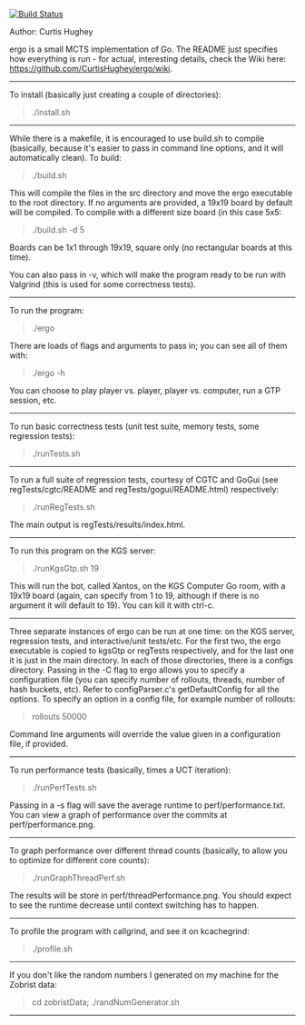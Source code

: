 [![Build Status](https://travis-ci.org/CurtisHughey/ergo.svg?branch=master)](https://travis-ci.org/CurtisHughey/ergo)

Author: Curtis Hughey

ergo is a small MCTS implementation of Go.  The README just specifies how everything is run - for actual, interesting details, check the Wiki here: https://github.com/CurtisHughey/ergo/wiki.

---

To install (basically just creating a couple of directories):
  > ./install.sh

---
  
While there is a makefile, it is encouraged to use build.sh to compile (basically, because it's easier to pass in command line options, and it will automatically clean).  To build:
  > ./build.sh
  
This will compile the files in the src directory and move the ergo executable to the root directory.  If no arguments are provided, a 19x19 board by default will be compiled.  To compile with a different size board (in this case 5x5:
  > ./build.sh -d 5
  
Boards can be 1x1 through 19x19, square only (no rectangular boards at this time).

You can also pass in -v, which will make the program ready to be run with Valgrind (this is used for some correctness tests).

---

To run the program:
  > ./ergo
  
There are loads of flags and arguments to pass in; you can see all of them with:
  > ./ergo -h
  
You can choose to play player vs. player, player vs. computer, run a GTP session, etc.  

---

To run basic correctness tests (unit test suite, memory tests, some regression tests):
  > ./runTests.sh
  
---

To run a full suite of regression tests, courtesy of CGTC and GoGui (see regTests/cgtc/README and regTests/gogui/README.html) respectively:
  > ./runRegTests.sh
  
The main output is regTests/results/index.html.

---

To run this program on the KGS server:
  > ./runKgsGtp.sh 19
  
This will run the bot, called Xantos, on the KGS Computer Go room, with a 19x19 board (again, can specify from 1 to 19, although if there is no argument it will default to 19).  You can kill it with ctrl-c.

---

Three separate instances of ergo can be run at one time: on the KGS server, regression tests, and interactive/unit tests/etc.  For the first two, the ergo executable is copied to kgsGtp or regTests respectively, and for the last one it is just in the main directory.  In each of those directories, there is a configs directory.  Passing in the -C flag to ergo allows you to specify a configuration file (you can specify number of rollouts, threads, number of hash buckets, etc).  Refer to configParser.c's getDefaultConfig for all the options.  To specify an option in a config file, for example number of rollouts:
  > rollouts 50000

Command line arguments will override the value given in a configuration file, if provided.

---

To run performance tests (basically, times a UCT iteration):
  > ./runPerfTests.sh
  
Passing in a -s flag will save the average runtime to perf/performance.txt.  You can view a graph of performance over the commits at perf/performance.png.

---

To graph performance over different thread counts (basically, to allow you to optimize for different core counts):
  > ./runGraphThreadPerf.sh

The results will be store in perf/threadPerformance.png.  You should expect to see the runtime decrease until context switching has to happen.

---

To profile the program with callgrind, and see it on kcachegrind:
  > ./profile.sh

---

If you don't like the random numbers I generated on my machine for the Zobrist data:
  > cd zobristData; ./randNumGenerator.sh
  
---
